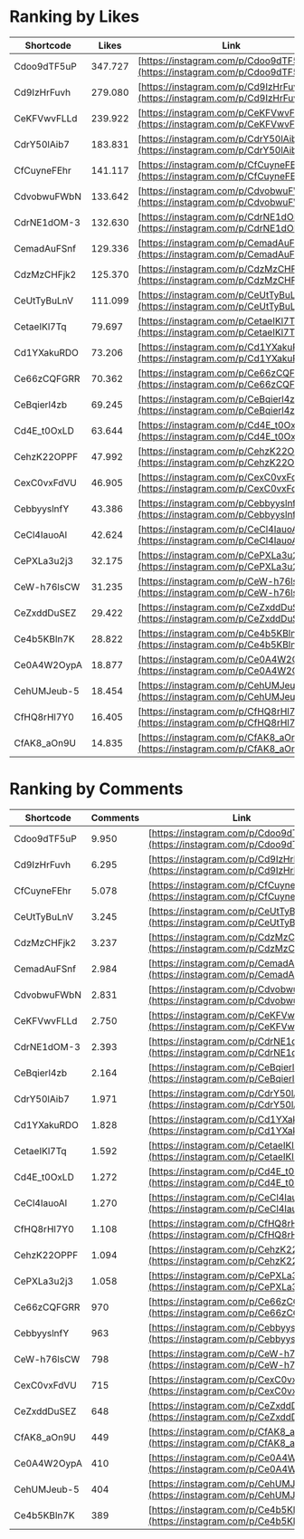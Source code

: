 # Ranking by Likes

| Shortcode   | Likes   | Link |
| ----        | ----    | ---- |
| Cdoo9dTF5uP | 347.727 | [https://instagram.com/p/Cdoo9dTF5uP](https://instagram.com/p/Cdoo9dTF5uP0) |
| Cd9IzHrFuvh | 279.080 | [https://instagram.com/p/Cd9IzHrFuvh](https://instagram.com/p/Cd9IzHrFuvh0) |
| CeKFVwvFLLd | 239.922 | [https://instagram.com/p/CeKFVwvFLLd](https://instagram.com/p/CeKFVwvFLLd0) |
| CdrY50lAib7 | 183.831 | [https://instagram.com/p/CdrY50lAib7](https://instagram.com/p/CdrY50lAib70) |
| CfCuyneFEhr | 141.117 | [https://instagram.com/p/CfCuyneFEhr](https://instagram.com/p/CfCuyneFEhr0) |
| CdvobwuFWbN | 133.642 | [https://instagram.com/p/CdvobwuFWbN](https://instagram.com/p/CdvobwuFWbN0) |
| CdrNE1dOM-3 | 132.630 | [https://instagram.com/p/CdrNE1dOM-3](https://instagram.com/p/CdrNE1dOM-30) |
| CemadAuFSnf | 129.336 | [https://instagram.com/p/CemadAuFSnf](https://instagram.com/p/CemadAuFSnf0) |
| CdzMzCHFjk2 | 125.370 | [https://instagram.com/p/CdzMzCHFjk2](https://instagram.com/p/CdzMzCHFjk20) |
| CeUtTyBuLnV | 111.099 | [https://instagram.com/p/CeUtTyBuLnV](https://instagram.com/p/CeUtTyBuLnV0) |
| CetaeIKl7Tq | 79.697  | [https://instagram.com/p/CetaeIKl7Tq](https://instagram.com/p/CetaeIKl7Tq0) |
| Cd1YXakuRDO | 73.206  | [https://instagram.com/p/Cd1YXakuRDO](https://instagram.com/p/Cd1YXakuRDO0) |
| Ce66zCQFGRR | 70.362  | [https://instagram.com/p/Ce66zCQFGRR](https://instagram.com/p/Ce66zCQFGRR0) |
| CeBqierl4zb | 69.245  | [https://instagram.com/p/CeBqierl4zb](https://instagram.com/p/CeBqierl4zb0) |
| Cd4E_t0OxLD | 63.644  | [https://instagram.com/p/Cd4E_t0OxLD](https://instagram.com/p/Cd4E_t0OxLD0) |
| CehzK22OPPF | 47.992  | [https://instagram.com/p/CehzK22OPPF](https://instagram.com/p/CehzK22OPPF0) |
| CexC0vxFdVU | 46.905  | [https://instagram.com/p/CexC0vxFdVU](https://instagram.com/p/CexC0vxFdVU0) |
| CebbyyslnfY | 43.386  | [https://instagram.com/p/CebbyyslnfY](https://instagram.com/p/CebbyyslnfY0) |
| CeCl4IauoAl | 42.624  | [https://instagram.com/p/CeCl4IauoAl](https://instagram.com/p/CeCl4IauoAl0) |
| CePXLa3u2j3 | 32.175  | [https://instagram.com/p/CePXLa3u2j3](https://instagram.com/p/CePXLa3u2j30) |
| CeW-h76lsCW | 31.235  | [https://instagram.com/p/CeW-h76lsCW](https://instagram.com/p/CeW-h76lsCW0) |
| CeZxddDuSEZ | 29.422  | [https://instagram.com/p/CeZxddDuSEZ](https://instagram.com/p/CeZxddDuSEZ0) |
| Ce4b5KBln7K | 28.822  | [https://instagram.com/p/Ce4b5KBln7K](https://instagram.com/p/Ce4b5KBln7K0) |
| Ce0A4W2OypA | 18.877  | [https://instagram.com/p/Ce0A4W2OypA](https://instagram.com/p/Ce0A4W2OypA0) |
| CehUMJeub-5 | 18.454  | [https://instagram.com/p/CehUMJeub-5](https://instagram.com/p/CehUMJeub-50) |
| CfHQ8rHl7Y0 | 16.405  | [https://instagram.com/p/CfHQ8rHl7Y0](https://instagram.com/p/CfHQ8rHl7Y00) |
| CfAK8_aOn9U | 14.835  | [https://instagram.com/p/CfAK8_aOn9U](https://instagram.com/p/CfAK8_aOn9U0) |


# Ranking by Comments

| Shortcode   | Comments | Link |
| ----        | ----     | ---- |
| Cdoo9dTF5uP | 9.950    | [https://instagram.com/p/Cdoo9dTF5uP](https://instagram.com/p/Cdoo9dTF5uP0) |
| Cd9IzHrFuvh | 6.295    | [https://instagram.com/p/Cd9IzHrFuvh](https://instagram.com/p/Cd9IzHrFuvh0) |
| CfCuyneFEhr | 5.078    | [https://instagram.com/p/CfCuyneFEhr](https://instagram.com/p/CfCuyneFEhr0) |
| CeUtTyBuLnV | 3.245    | [https://instagram.com/p/CeUtTyBuLnV](https://instagram.com/p/CeUtTyBuLnV0) |
| CdzMzCHFjk2 | 3.237    | [https://instagram.com/p/CdzMzCHFjk2](https://instagram.com/p/CdzMzCHFjk20) |
| CemadAuFSnf | 2.984    | [https://instagram.com/p/CemadAuFSnf](https://instagram.com/p/CemadAuFSnf0) |
| CdvobwuFWbN | 2.831    | [https://instagram.com/p/CdvobwuFWbN](https://instagram.com/p/CdvobwuFWbN0) |
| CeKFVwvFLLd | 2.750    | [https://instagram.com/p/CeKFVwvFLLd](https://instagram.com/p/CeKFVwvFLLd0) |
| CdrNE1dOM-3 | 2.393    | [https://instagram.com/p/CdrNE1dOM-3](https://instagram.com/p/CdrNE1dOM-30) |
| CeBqierl4zb | 2.164    | [https://instagram.com/p/CeBqierl4zb](https://instagram.com/p/CeBqierl4zb0) |
| CdrY50lAib7 | 1.971    | [https://instagram.com/p/CdrY50lAib7](https://instagram.com/p/CdrY50lAib70) |
| Cd1YXakuRDO | 1.828    | [https://instagram.com/p/Cd1YXakuRDO](https://instagram.com/p/Cd1YXakuRDO0) |
| CetaeIKl7Tq | 1.592    | [https://instagram.com/p/CetaeIKl7Tq](https://instagram.com/p/CetaeIKl7Tq0) |
| Cd4E_t0OxLD | 1.272    | [https://instagram.com/p/Cd4E_t0OxLD](https://instagram.com/p/Cd4E_t0OxLD0) |
| CeCl4IauoAl | 1.270    | [https://instagram.com/p/CeCl4IauoAl](https://instagram.com/p/CeCl4IauoAl0) |
| CfHQ8rHl7Y0 | 1.108    | [https://instagram.com/p/CfHQ8rHl7Y0](https://instagram.com/p/CfHQ8rHl7Y00) |
| CehzK22OPPF | 1.094    | [https://instagram.com/p/CehzK22OPPF](https://instagram.com/p/CehzK22OPPF0) |
| CePXLa3u2j3 | 1.058    | [https://instagram.com/p/CePXLa3u2j3](https://instagram.com/p/CePXLa3u2j30) |
| Ce66zCQFGRR | 970      | [https://instagram.com/p/Ce66zCQFGRR](https://instagram.com/p/Ce66zCQFGRR0) |
| CebbyyslnfY | 963      | [https://instagram.com/p/CebbyyslnfY](https://instagram.com/p/CebbyyslnfY0) |
| CeW-h76lsCW | 798      | [https://instagram.com/p/CeW-h76lsCW](https://instagram.com/p/CeW-h76lsCW0) |
| CexC0vxFdVU | 715      | [https://instagram.com/p/CexC0vxFdVU](https://instagram.com/p/CexC0vxFdVU0) |
| CeZxddDuSEZ | 648      | [https://instagram.com/p/CeZxddDuSEZ](https://instagram.com/p/CeZxddDuSEZ0) |
| CfAK8_aOn9U | 449      | [https://instagram.com/p/CfAK8_aOn9U](https://instagram.com/p/CfAK8_aOn9U0) |
| Ce0A4W2OypA | 410      | [https://instagram.com/p/Ce0A4W2OypA](https://instagram.com/p/Ce0A4W2OypA0) |
| CehUMJeub-5 | 404      | [https://instagram.com/p/CehUMJeub-5](https://instagram.com/p/CehUMJeub-50) |
| Ce4b5KBln7K | 389      | [https://instagram.com/p/Ce4b5KBln7K](https://instagram.com/p/Ce4b5KBln7K0) |
